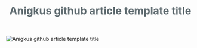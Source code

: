 <script>
var pageHeader=document.getElementsByClassName("page-header")[0].innerHTML;
 pageHeader="<center><img style='border-radius: 50% !important;' src='https://avatars.githubusercontent.com/u/88264073?s=400&amp;u=63e618520a5b6aa87636714e69f8228374c4e9b1&amp;v=4' width='200' height='200' alt='@anigkus' title='Github of Anigkus' ></center>"+pageHeader;
document.getElementsByClassName("page-header")[0].innerHTML=pageHeader;
</script>
<h1 style="color:#606c71;text-align:center;" >Anigkus github article template title</h1><br/>

![Anigkus github article template title](assets/images/anigkus-github-article-template-title/figure-1.jpg "Github of Anigkus")

